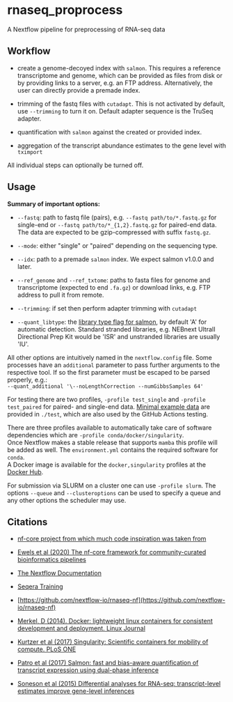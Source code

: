 # rnaseq_proprocess

A Nextflow pipeline for preprocessing of RNA-seq data


## Workflow

- create a genome-decoyed index with `salmon`. This requires a reference transcriptome and genome, which can be provided as files from disk or by providing links to a server, e.g. an FTP address.
Alternatively, the user can directly provide a premade index.

- trimming of the fastq files with `cutadapt`. This is not activated by default, use `--trimming` to turn it on. Default adapter sequence is the TruSeq adapter.

- quantification with `salmon` against the created or provided index.

- aggregation of the transcript abundance estimates to the gene level with `tximport`

All individual steps can optionally be turned off.

## Usage

**Summary of important options:**  
  
-  `--fastq`: path to fastq file (pairs), e.g. `--fastq path/to/*.fastq.gz` for single-end or `--fastq path/to/*_{1,2}.fastq.gz` for paired-end data.
The data are expected to be gzip-compressed with suffix `fastq.gz`.

- `--mode`: either "single" or "paired" depending on the sequencing type.

- `--idx`: path to a premade `salmon` index. We expect salmon v1.0.0 and later.

- `--ref_genome` and `--ref_txtome`: paths to fasta files for genome and transcriptome (expected to end `.fa.gz`) or download links, e.g. FTP address to pull it from remote.

- `--trimming`: if set then perform adapter trimming with `cutadapt`

- `--quant_libtype`: the [library type flag for salmon](https://salmon.readthedocs.io/en/latest/salmon.html#quantifying-in-alignment-based-mode), by default 'A' for automatic detection.
Standard stranded libraries, e.g. NEBnext UltraII Directional Prep Kit would be 'ISR' and unstranded libraries are usually 'IU'.

All other options are intuitively named in the `nextflow.config` file. Some processes have an `additional` parameter to pass further arguments to the respective tool. If so the first parameter must be escaped to be parsed properly, e.g.:  
`--quant_additional '\--noLengthCorrection --numGibbsSamples 64'`

For testing there are two profiles, `-profile test_single` and `-profile test_paired` for paired- and single-end data. [Minimal example data](https://github.com/nextflow-io/rnaseq-nf/tree/master/data/ggal) are provided in `./test`,
which are also used by the GitHub Actions testing.

There are three profiles available to automatically take care of software dependencies which are `-profile conda/docker/singularity`.  
Once Nextflow makes a stable release that supports `mamba` this profile will be added as well. The `environment.yml` contains the required software for `conda`.  
A Docker image is available for the `docker,singularity` profiles at the [Docker Hub](https://hub.docker.com/r/atpoint/rnaseq_preprocess).

For submission via SLURM on a cluster one can use `-profile slurm`. The options `--queue` and `--clusteroptions` can be used to specify a queue and any other options the scheduler may use.

## Citations

-  [nf-core project from which much code inspiration was taken from](https://nf-co.re/)

-  [Ewels et al (2020) The nf-core framework for community-curated bioinformatics pipelines](https://www.nature.com/articles/s41587-020-0439-x)

-  [The Nextflow Documentation](https://www.nextflow.io/docs/latest/index.html#)

-  [Seqera Training](https://seqera.io/training/)

-  [https://github.com/nextflow-io/rnaseq-nf](https://github.com/nextflow-io/rnaseq-nf)

-  [Merkel, D (2014). Docker: lightweight linux containers for consistent development and deployment. Linux Journal](https://dl.acm.org/doi/10.5555/2600239.2600241)

-  [Kurtzer et al (2017) Singularity: Scientific containers for mobility of compute. PLoS ONE](https://journals.plos.org/plosone/article?id=10.1371/journal.pone.0177459)

-  [Patro et al (2017) Salmon: fast and bias-aware quantification of transcript expression using dual-phase inference](https://www.ncbi.nlm.nih.gov/pmc/articles/PMC5600148/)

-  [Soneson et al (2015) Differential analyses for RNA-seq: transcript-level estimates improve gene-level inferences](https://f1000research.com/articles/4-1521/v2)

